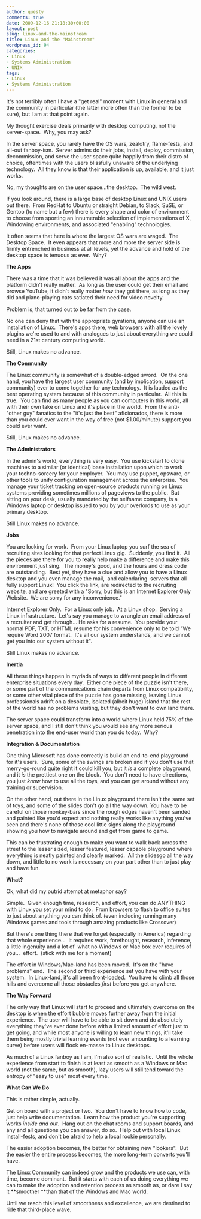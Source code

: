 ```yaml
---
author: questy
comments: true
date: 2009-12-16 21:18:30+00:00
layout: post
slug: linux-and-the-mainstream
title: Linux and the "Mainstream"
wordpress_id: 94
categories:
- Linux
- Systems Administration
- UNIX
tags:
- Linux
- Systems Administration
---
```


It's not terribly often I have a "get real" moment with Linux in general and the community in particular (the latter more often than the former to be sure), but I am at that point again.

My thought exercise deals primarily with desktop computing, not the server-space.  Why, you may ask?

In the server space, you rarely have the OS wars, zealotry, flame-fests, and all-out fanboy-ism.  Server admins do their jobs, install, deploy, commission, decommission, and serve the user space quite happily from their distro of choice, oftentimes with the users blissfully unaware of the underlying technology.  All they know is that their application is up, available, and it just works.

No, my thoughts are on the user space...the desktop.  The wild west.

If you look around, there is a large base of desktop Linux and UNIX users out there.  From RedHat to Ubuntu or straight Debian, to Slack, SuSE, or Gentoo (to name but a few) there is every shape and color of environment to choose from sporting an innumerable selection of implementations of X, Windowing environments, and associated "enabling" technologies.

It often seems that here is where the largest OS wars are waged.  The Desktop Space.  It even appears that more and more the server side is firmly entrenched in business at all levels, yet the advance and hold of the desktop space is tenuous as ever.  Why?

**The Apps**

There was a time that it was believed it was all about the apps and the platform didn't really matter.  As long as the user could get their email and browse YouTube, it didn't really matter *how* they got there, as long as they did and piano-playing cats satiated their need for video novelty.

Problem is, that turned out to be far from the case.

No one can deny that with the appropriate gyrations, anyone can use an installation of Linux.  There's apps there, web browsers with all the lovely plugins we're used to and with analogues to just about everything we could need in a 21st century computing world.

Still, Linux makes no advance.

**The Community**

The Linux community is somewhat of a double-edged sword.  On the one hand, you have the largest user community (and by implication, support community) ever to come together for any technology.  It is lauded as the best operating system because of this community in particular.  All this is true.  You can find as many people as you can computers in this world, all with their own take on Linux and it's place in the world.  From the anti-"other guy" fanatics to the "it's just the best" aficionados, there is more than you could ever want in the way of free (not $1.00/minute) support you could ever want.

Still, Linux makes no advance.

**The Administrators**

In the admin's world, everything is very easy.  You use kickstart to clone machines to a similar (or identical) base installation upon which to work your techno-sorcery for your employer.  You may use puppet, opsware, or other tools to unify configuration management across the enterprise.  You manage your ticket tracking on open-source products running on Linux systems providing sometimes millions of pageviews to the public.  But sitting on your desk, usually mandated by the selfsame company, is a Windows laptop or desktop issued to you by your overlords to use as your primary desktop.

Still Linux makes no advance.

**Jobs**

You are looking for work.  From your Linux laptop you surf the sea of recruiting sites looking for that perfect Linux gig.  Suddenly, you find it.  All the pieces are there for you to really help make a difference and make this environment just sing.  The money's good, and the hours and dress code are outstanding.  Best yet, they have a clue and allow you to have a Linux desktop and you even manage the mail,  and calendaring  servers that all fully support Linux!  You click the link, are redirected to the recruiting website, and are greeted with a "Sorry, but this is an Internet Explorer Only Website.  We are sorry for any inconvenience."

Internet Explorer Only.  For a Linux only job.  At a Linux shop.  Serving a Linux infrastructure.  Let's say you manage to wrangle an email address of a recruiter and get through... He asks for a resume.  You provide your normal PDF, TXT, or HTML resume for his convenience only to be told "We require Word 2007 format.  It's all our system understands, and we cannot get you into our system without it".

Still Linux makes no advance.

**Inertia**

All these things happen in myriads of ways to different people in different enterprise situations every day.  Either one piece of the puzzle isn't there, or some part of the communications chain departs from Linux compatibility, or some other vital piece of the puzzle has gone missing, leaving Linux professionals adrift on a desolate, isolated (albeit huge) island that the rest of the world has no problems visiting, but they don't want to own land there.

The server space could transform into a world where Linux held 75% of the server space, and I still don't think you would see any more serious penetration into the end-user world than you do today.  Why?

**Integration & Documentation**

One thing Microsoft has done correctly is build an end-to-end playground for it's users.  Sure, some of the swings are broken and if you don't use that merry-go-round quite right it could kill you, but it *is* a complete playground, and it *is* the prettiest one on the block.  You don't need to have directions, you just *know* how to use all the toys, and you can get around without any training or supervision.

On the other hand, out there in the Linux playground there isn't the same set of toys, and some of the slides don't go all the way down. You have to be careful on those monkey-bars since the rough edges haven't been sanded and painted like you'd expect and nothing really works like anything you've seen and there's none of those cool little signs along the playground showing you how to navigate around and get from game to game.

This can be frustrating enough to make you want to walk back across the street to the lesser sized, lesser featured, lesser capable playground where everything is neatly painted and clearly marked.  All the slidesgo all the way down, and little to no work is necessary on your part other than to just play and have fun.

**What?**

Ok, what did my putrid attempt at metaphor say?

Simple.  Given enough time, research, and effort, you can do ANYTHING with Linux you set your mind to do.  From browsers to flash to office suites to just about anything you can think of. (even including running many Windows games and tools through amazing products like Crossover)

But there's one thing there that we forget (especially in America) regarding that whole experience...  It requires work, forethought, research, inference, a little ingenuity and a lot of  what no Windows or Mac box ever requires of you...  effort.  (stick with me for a moment)

The effort in Windows/Mac-land has been moved.  It's on the "have problems" end.  The second or third experience set you have with your system.  In Linux-land, it's all been front-loaded.  You have to climb all those hills and overcome all those obstacles *first* before you get anywhere.

**The Way Forward**

The only way that Linux will start to proceed and ultimately overcome on the desktop is when the effort bubble moves further away from the initial experience.  The user will have to be able to sit down and do absolutely everything they've ever done before with a limited amount of effort just to get going, and while most anyone is willing to learn new things, it'll take them being mostly trivial learning events (not ever amounting to a learning curve) before users will flock en-masse to Linux desktops.

As much of a Linux fanboy as I am, I'm also sort of realistic.  Until the whole experience from start to finish is at least as smooth as a Windows or Mac world (not the same, but as smooth), lazy users will still tend toward the entropy of "easy to use" most every time.

**What Can We Do**

This is rather simple, actually.

Get on board with a project or two.  You don't have to know how to code, just help write documentation.  Learn how the product you're supporting works *inside and out*.  Hang out on the chat rooms and support boards, and any and all questions you can answer, do so.  Help out with local Linux install-fests, and don't be afraid to help a local rookie personally.

The easier adoption becomes, the better for obtaining new "lookers".  But the easier the entire process becomes, the more long-term converts you'll have.

The Linux Community can indeed grow and the products we use can, with time, become dominant.  But it starts with each of us doing everything we can to make the adoption and retention process as smooth as, or dare I say it **smoother **than that of the Windows and Mac world.

Until we reach this level of smoothness and excellence, we are destined to ride that third-place wave.
